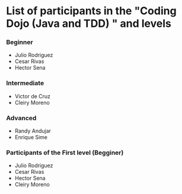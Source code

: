 # List of participants in the "Coding Dojo (Java and TDD) " and levels

### Beginner
- Julio Rodriguez
- Cesar Rivas
- Hector Sena

### Intermediate
- Victor de Cruz
- Cleiry Moreno

### Advanced
- Randy Andujar
- Enrique Sime

### Participants of the First level (Begginer)
- Julio Rodriguez
- Cesar Rivas
- Hector Sena
- Cleiry Moreno
